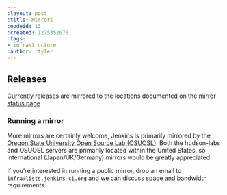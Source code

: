 ```yaml
---
:layout: post
:title: Mirrors
:nodeid: 13
:created: 1275352076
:tags:
- infrastructure
:author: rtyler
---
```

## Releases

Currently releases are mirrored to the locations documented on the [mirror status page](http://mirrors.jenkins-ci.org/status.html)




### Running a mirror

More mirrors are certainly welcome, Jenkins is primarily mirrored by the [Oregon State University Open Source Lab (OSUOSL)](http://osuosl.org/services/hosting/details). Both the hudson-labs and OSUOSL servers are primarily located within the United States, so international (Japan/UK/Germany) mirrors would be greatly appreciated.


If you're interested in running a public mirror, drop an email to `infra@lists.jenkins-ci.org` and we can discuss space and bandwidth requirements.
